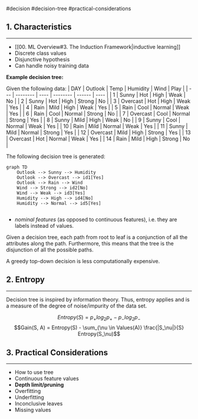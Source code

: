 #decision #decision-tree #practical-considerations

## 1.  Characteristics
---
- [[00. ML Overview#3. The Induction Framework|inductive learning]]
- Discrete class values
- Disjunctive hypothesis
- Can handle noisy training data

**Example decision tree:**

Given the following data:
| DAY | Outlook  | Temp | Humidity | Wind   | Play |
| --- | -------- | ---- | -------- | ------ | ---- |
| 1   | Sunny    | Hot  | High     | Weak   | No   |
| 2   | Sunny    | Hot  | High     | Strong | No   |
| 3   | Overcast | Hot  | High     | Weak   | Yes  |
| 4   | Rain     | Mild | High     | Weak   | Yes  |
| 5   | Rain     | Cool | Normal   | Weak   | Yes  |
| 6   | Rain     | Cool | Normal   | Strong | No   |
| 7   | Overcast | Cool | Normal   | Strong | Yes  |
| 8   | Sunny    | Mild | High     | Weak   | No   |
| 9   | Sunny    | Cool | Normal   | Weak   | Yes  |
| 10  | Rain     | Mild | Normal   | Weak   | Yes  |
| 11  | Sunny    | Mild | Normal   | Strong | Yes  |
| 12  | Overcast | Mild | High     | Strong | Yes  |
| 13  | Overcast | Hot  | Normal   | Weak   | Yes  |
| 14  | Rain     | Mild | High     | Strong | No   |

The following decision tree is generated:

```mermaid
graph TD
	Outlook --> Sunny --> Humidity
	Outlook --> Overcast --> id1[Yes]
	Outlook --> Rain --> Wind
	Wind --> Strong --> id2[No]
	Wind --> Weak --> id3[Yes]
	Humidity --> High --> id4[No]
	Humidity --> Normal --> id5[Yes]
	
```

- *nominal features* (as opposed to continuous features), i.e. they are labels instead of values.

Given a decision tree, each path from root to leaf is a conjunction of all the attributes along the path.  Furthermore, this means that the tree is the disjunction of all the possible paths.

A greedy top-down decision is less computationally expensive.

## 2. Entropy
---
Decision tree is inspired by information theory.  Thus, entropy applies and is a measure of the degree of noise/impurity of the data set.

$$Entropy(S) = p_{+}log_2p_{+} - p_{-}log_2p_{-}$$
$$Gain(S, A) = Entropy(S) - \sum_{\nu \in Values(A)} \frac{|S_\nu|}{S} Entropy(S_\nu)$$

## 3. Practical Considerations
---
- How to use tree
- Continuous feature values
- **Depth limit/pruning**
- Overfitting
- Underfitting
- Inconclusive leaves
- Missing values